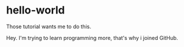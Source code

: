 # hello-world
Those tutorial wants me to do this.

Hey. I'm trying to learn programming more, that's why i joined GitHub.
